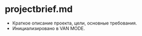 # projectbrief.md
 
- Краткое описание проекта, цели, основные требования.
- Инициализировано в VAN MODE. 
